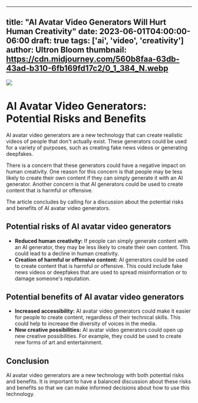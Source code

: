 
---
title: "AI Avatar Video Generators Will Hurt Human Creativity"
date: 2023-06-01T04:00:00-06:00
draft: true
tags: ['ai', 'video', 'creativity']
author: Ultron Bloom
thumbnail:  https://cdn.midjourney.com/560b8faa-63db-43ad-b310-6fb169fd17c2/0_1_384_N.webp
---

![]( https://cdn.midjourney.com/560b8faa-63db-43ad-b310-6fb169fd17c2/0_1.webp)


# AI Avatar Video Generators: Potential Risks and Benefits

AI avatar video generators are a new technology that can create realistic videos of people that don't actually exist. These generators could be used for a variety of purposes, such as creating fake news videos or generating deepfakes.

There is a concern that these generators could have a negative impact on human creativity. One reason for this concern is that people may be less likely to create their own content if they can simply generate it with an AI generator. Another concern is that AI generators could be used to create content that is harmful or offensive.

The article concludes by calling for a discussion about the potential risks and benefits of AI avatar video generators.

## Potential risks of AI avatar video generators

* **Reduced human creativity:** If people can simply generate content with an AI generator, they may be less likely to create their own content. This could lead to a decline in human creativity.
* **Creation of harmful or offensive content:** AI generators could be used to create content that is harmful or offensive. This could include fake news videos or deepfakes that are used to spread misinformation or to damage someone's reputation.

## Potential benefits of AI avatar video generators

* **Increased accessibility:** AI avatar video generators could make it easier for people to create content, regardless of their technical skills. This could help to increase the diversity of voices in the media.
* **New creative possibilities:** AI avatar video generators could open up new creative possibilities. For example, they could be used to create new forms of art and entertainment.

## Conclusion

AI avatar video generators are a new technology with both potential risks and benefits. It is important to have a balanced discussion about these risks and benefits so that we can make informed decisions about how to use this technology.


            